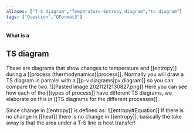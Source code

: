 ```yaml
---
aliases: ["T-S diagram","Temperature-Entropy diagram","ts diagram"]
tags: ["Question","QFormat3"]
---
```


#### What is a
## TS diagram
These are diagrams that show changes to temperature and [[entropy]] during a [[process (thermodynamics)|process]]. Normally you will draw a TS diagram in parralel with a [[p-v diagrams|pv diagram]] so you can compare the two.
![[Pasted image 20211212130827.png]]
Here you can see how each of the [[types of process]] have different TS diagrams, we elaborate on this in [[TS diagrams for the different processes]].

Since change in [[entropy]] is defined as:
![[entropy#Equation]]
If there is no change in [[heat]] there is no change in [[entropy]], basically the take away is that the area under a T-S line is heat transfer!